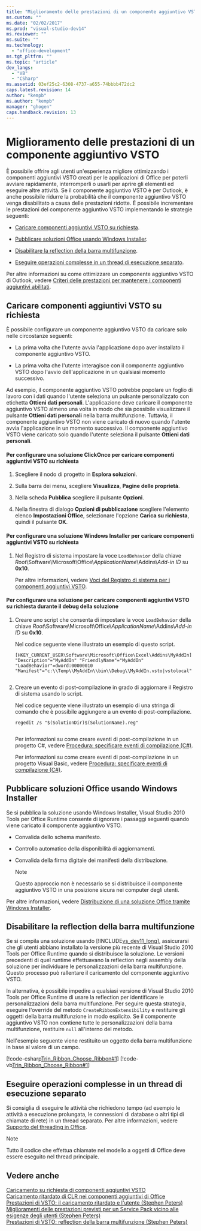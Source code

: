 ```yaml
---
title: "Miglioramento delle prestazioni di un componente aggiuntivo VSTO"
ms.custom: ""
ms.date: "02/02/2017"
ms.prod: "visual-studio-dev14"
ms.reviewer: ""
ms.suite: ""
ms.technology: 
  - "office-development"
ms.tgt_pltfrm: ""
ms.topic: "article"
dev_langs: 
  - "VB"
  - "CSharp"
ms.assetid: 03ef25c2-6308-4737-a655-74bbbb472dc2
caps.latest.revision: 14
author: "kempb"
ms.author: "kempb"
manager: "ghogen"
caps.handback.revision: 13
---
```

# Miglioramento delle prestazioni di un componente aggiuntivo VSTO
  È possibile offrire agli utenti un'esperienza migliore ottimizzando i componenti aggiuntivi VSTO creati per le applicazioni di Office per poterli avviare rapidamente, interromperli o usarli per aprire gli elementi ed eseguire altre attività. Se il componente aggiuntivo VSTO è per Outlook, è anche possibile ridurre la probabilità che il componente aggiuntivo VSTO venga disabilitato a causa delle prestazioni ridotte. È possibile incrementare le prestazioni del componente aggiuntivo VSTO implementando le strategie seguenti:  
  
-   [Caricare componenti aggiuntivi VSTO su richiesta](#Load).  
  
-   [Pubblicare soluzioni Office usando Windows Installer](#Publish).  
  
-   [Disabilitare la reflection della barra multifunzione](#Bypass).  
  
-   [Eseguire operazioni complesse in un thread di esecuzione separato](#Perform).  
  
 Per altre informazioni su come ottimizzare un componente aggiuntivo VSTO di Outlook, vedere [Criteri delle prestazioni per mantenere i componenti aggiuntivi abilitati](http://go.microsoft.com/fwlink/?LinkID=266503).  
  
##  <a name="Load"></a> Caricare componenti aggiuntivi VSTO su richiesta  
 È possibile configurare un componente aggiuntivo VSTO da caricare solo nelle circostanze seguenti:  
  
-   La prima volta che l'utente avvia l'applicazione dopo aver installato il componente aggiuntivo VSTO.  
  
-   La prima volta che l'utente interagisce con il componente aggiuntivo VSTO dopo l'avvio dell'applicazione in un qualsiasi momento successivo.  
  
 Ad esempio, il componente aggiuntivo VSTO potrebbe popolare un foglio di lavoro con i dati quando l'utente seleziona un pulsante personalizzato con etichetta **Ottieni dati personali**. L'applicazione deve caricare il componente aggiuntivo VSTO almeno una volta in modo che sia possibile visualizzare il pulsante **Ottieni dati personali** nella barra multifunzione. Tuttavia, il componente aggiuntivo VSTO non viene caricato di nuovo quando l'utente avvia l'applicazione in un momento successivo. Il componente aggiuntivo VSTO viene caricato solo quando l'utente seleziona il pulsante **Ottieni dati personali**.  
  
#### Per configurare una soluzione ClickOnce per caricare componenti aggiuntivi VSTO su richiesta  
  
1.  Scegliere il nodo di progetto in **Esplora soluzioni**.  
  
2.  Sulla barra dei menu, scegliere **Visualizza**, **Pagine delle proprietà**.  
  
3.  Nella scheda **Pubblica** scegliere il pulsante **Opzioni**.  
  
4.  Nella finestra di dialogo **Opzioni di pubblicazione** scegliere l'elemento elenco **Impostazioni Office**, selezionare l'opzione **Carica su richiesta**, quindi il pulsante **OK**.  
  
#### Per configurare una soluzione Windows Installer per caricare componenti aggiuntivi VSTO su richiesta  
  
1.  Nel Registro di sistema impostare la voce `LoadBehavior` della chiave *Root*\\Software\\Microsoft\\Office\\*ApplicationName*\\Addins\\*Add\-in ID* su **0x10**.  
  
     Per altre informazioni, vedere [Voci del Registro di sistema per i componenti aggiuntivi VSTO](../vsto/registry-entries-for-vsto-add-ins.md).  
  
#### Per configurare una soluzione per caricare componenti aggiuntivi VSTO su richiesta durante il debug della soluzione  
  
1.  Creare uno script che consenta di impostare la voce `LoadBehavior` della chiave *Root*\\Software\\Microsoft\\Office\\*ApplicationName*\\Addins\\*Add\-in ID* su **0x10**.  
  
     Nel codice seguente viene illustrato un esempio di questo script.  
  
    ```  
    [HKEY_CURRENT_USER\Software\Microsoft\Office\Excel\Addins\MyAddIn] "Description"="MyAddIn" "FriendlyName"="MyAddIn" "LoadBehavior"=dword:00000010 "Manifest"="c:\\Temp\\MyAddIn\\bin\\Debug\\MyAddIn.vsto|vstolocal"  
  
    ```  
  
2.  Creare un evento di post\-compilazione in grado di aggiornare il Registro di sistema usando lo script.  
  
     Nel codice seguente viene illustrato un esempio di una stringa di comando che è possibile aggiungere a un evento di post\-compilazione.  
  
    ```  
    regedit /s "$(SolutionDir)$(SolutionName).reg"  
  
    ```  
  
     Per informazioni su come creare eventi di post\-compilazione in un progetto C\#, vedere [Procedura: specificare eventi di compilazione &#40;C&#35;&#41;](~/ide/how-to-specify-build-events-csharp.md).  
  
     Per informazioni su come creare eventi di post\-compilazione in un progetto Visual Basic, vedere [Procedura: specificare eventi di compilazione &#40;C&#35;&#41;](~/ide/how-to-specify-build-events-csharp.md).  
  
##  <a name="Publish"></a> Pubblicare soluzioni Office usando Windows Installer  
 Se si pubblica la soluzione usando Windows Installer, Visual Studio 2010 Tools per Office Runtime consente di ignorare i passaggi seguenti quando viene caricato il componente aggiuntivo VSTO.  
  
-   Convalida dello schema manifesto.  
  
-   Controllo automatico della disponibilità di aggiornamenti.  
  
-   Convalida della firma digitale dei manifesti della distribuzione.  
  
    > [!NOTE]  
    >  Questo approccio non è necessario se si distribuisce il componente aggiuntivo VSTO in una posizione sicura nei computer degli utenti.  
  
 Per altre informazioni, vedere [Distribuzione di una soluzione Office tramite Windows Installer](../vsto/deploying-an-office-solution-by-using-windows-installer.md).  
  
##  <a name="Bypass"></a> Disabilitare la reflection della barra multifunzione  
 Se si compila una soluzione usando [!INCLUDE[vs_dev11_long](../sharepoint/includes/vs-dev11-long-md.md)], assicurarsi che gli utenti abbiano installato la versione più recente di Visual Studio 2010 Tools per Office Runtime quando si distribuisce la soluzione. Le versioni precedenti di quel runtime effettuavano la reflection negli assembly della soluzione per individuare le personalizzazioni della barra multifunzione. Questo processo può rallentare il caricamento del componente aggiuntivo VSTO.  
  
 In alternativa, è possibile impedire a qualsiasi versione di Visual Studio 2010 Tools per Office Runtime di usare la reflection per identificare le personalizzazioni della barra multifunzione. Per seguire questa strategia, eseguire l'override del metodo `CreateRibbonExtensibility` e restituire gli oggetti della barra multifunzione in modo esplicito. Se il componente aggiuntivo VSTO non contiene tutte le personalizzazioni della barra multifunzione, restituire `null` all'interno del metodo.  
  
 Nell'esempio seguente viene restituito un oggetto della barra multifunzione in base al valore di un campo.  
  
 [!code-csharp[Trin_Ribbon_Choose_Ribbon#1](../snippets/csharp/VS_Snippets_OfficeSP/Trin_Ribbon_Choose_Ribbon/CS/ThisWorkbook.cs#1)]
 [!code-vb[Trin_Ribbon_Choose_Ribbon#1](../snippets/visualbasic/VS_Snippets_OfficeSP/Trin_Ribbon_Choose_Ribbon/VB/ThisWorkbook.vb#1)]  
  
##  <a name="Perform"></a> Eseguire operazioni complesse in un thread di esecuzione separato  
 Si consiglia di eseguire le attività che richiedono tempo \(ad esempio le attività a esecuzione prolungata, le connessioni di database o altri tipi di chiamate di rete\) in un thread separato. Per altre informazioni, vedere [Supporto del threading in Office](../vsto/threading-support-in-office.md).  
  
> [!NOTE]  
>  Tutto il codice che effettua chiamate nel modello a oggetti di Office deve essere eseguito nel thread principale.  
  
## Vedere anche  
 [Caricamento su richiesta di componenti aggiuntivi VSTO](http://blogs.msdn.com/b/andreww/archive/2008/07/14/demand-loading-vsto-add-ins.aspx)   
 [Caricamento ritardato di CLR nei componenti aggiuntivi di Office](http://blogs.msdn.com/b/andreww/archive/2008/04/19/delay-loading-the-clr-in-office-add-ins.aspx)   
 [Prestazioni di VSTO: il caricamento ritardato e l'utente \(Stephen Peters\)](http://blogs.msdn.com/b/vsto/archive/2010/01/07/vsto-performance-delay-loading-and-you.aspx)   
 [Miglioramenti delle prestazioni previsti per un Service Pack vicino alle esigenze degli utenti \(Stephen Peters\)](http://blogs.msdn.com/b/vsto/archive/2010/11/30/performance-improvements-coming-soon-to-a-service-pack-near-you-stephen-peters.aspx)   
 [Prestazioni di VSTO: reflection della barra multifunzione \(Stephen Peters\)](http://blogs.msdn.com/b/vsto/archive/2010/06/03/vsto-performance-ribbon-reflection.aspx)  
  
  